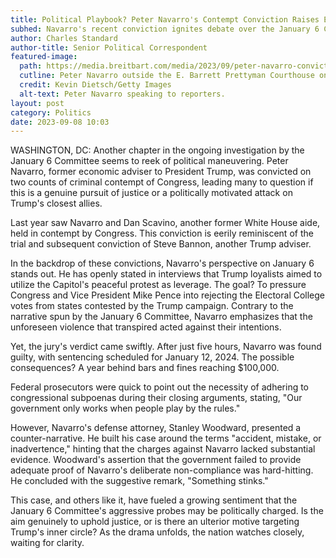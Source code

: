 ```yaml
---
title: Political Playbook? Peter Navarro's Contempt Conviction Raises Eyebrows
subhed: Navarro's recent conviction ignites debate over the January 6 Committee’s motivations.
author: Charles Standard
author-title: Senior Political Correspondent
featured-image: 
  path: https://media.breitbart.com/media/2023/09/peter-navarro-convicted-contempt-of-congress-getty-640x480.jpg
  cutline: Peter Navarro outside the E. Barrett Prettyman Courthouse on September 07, 2023.
  credit: Kevin Dietsch/Getty Images
  alt-text: Peter Navarro speaking to reporters.
layout: post
category: Politics
date: 2023-09-08 10:03
---
```


WASHINGTON, DC: Another chapter in the ongoing investigation by the January 6 Committee seems to reek of political maneuvering. Peter Navarro, former economic adviser to President Trump, was convicted on two counts of criminal contempt of Congress, leading many to question if this is a genuine pursuit of justice or a politically motivated attack on Trump's closest allies.

Last year saw Navarro and Dan Scavino, another former White House aide, held in contempt by Congress. This conviction is eerily reminiscent of the trial and subsequent conviction of Steve Bannon, another Trump adviser. 

In the backdrop of these convictions, Navarro's perspective on January 6 stands out. He has openly stated in interviews that Trump loyalists aimed to utilize the Capitol's peaceful protest as leverage. The goal? To pressure Congress and Vice President Mike Pence into rejecting the Electoral College votes from states contested by the Trump campaign. Contrary to the narrative spun by the January 6 Committee, Navarro emphasizes that the unforeseen violence that transpired acted against their intentions.

Yet, the jury's verdict came swiftly. After just five hours, Navarro was found guilty, with sentencing scheduled for January 12, 2024. The possible consequences? A year behind bars and fines reaching $100,000.

Federal prosecutors were quick to point out the necessity of adhering to congressional subpoenas during their closing arguments, stating, "Our government only works when people play by the rules."

However, Navarro's defense attorney, Stanley Woodward, presented a counter-narrative. He built his case around the terms "accident, mistake, or inadvertence," hinting that the charges against Navarro lacked substantial evidence. Woodward's assertion that the government failed to provide adequate proof of Navarro's deliberate non-compliance was hard-hitting. He concluded with the suggestive remark, "Something stinks."

This case, and others like it, have fueled a growing sentiment that the January 6 Committee's aggressive probes may be politically charged. Is the aim genuinely to uphold justice, or is there an ulterior motive targeting Trump's inner circle? As the drama unfolds, the nation watches closely, waiting for clarity.
